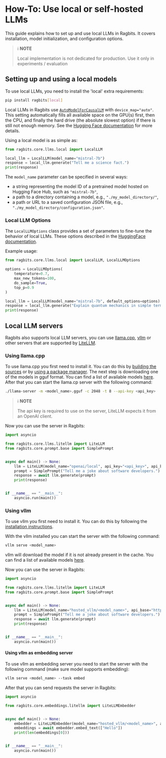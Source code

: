 # How-To: Use local or self-hosted LLMs
This guide explains how to set up and use local LLMs in Ragbits. It covers installation, model initialization, and configuration options.

> ℹ️ **NOTE**
>
> Local implementation is not dedicated for production. Use it only in experiments / evaluation

## Setting up and using a local models
To use local LLMs, you need to install the 'local' extra requirements:

```bash
pip install ragbits[local]
```

Local LLMs in Ragbits use [`AutoModelForCausalLM`](https://huggingface.co/docs/transformers/model_doc/auto#transformers.AutoModelForCausalLM) with `device_map="auto"`. This setting automatically fills all available space on the GPU(s) first, then the CPU, and finally the hard drive (the absolute slowest option) if there is still not enough memory. See the [Hugging Face documentation](https://huggingface.co/docs/transformers/model_doc/auto#transformers.AutoModelForCausalLM) for more details.

Using a local model is as simple as:
```python
from ragbits.core.llms.local import LocalLLM

local_llm = LocalLLM(model_name="mistral-7b")
response = local_llm.generate("Tell me a science fact.")
print(response)
```

The `model_name` parameter can be specified in several ways:
- a string representing the model ID of a pretrained model hosted on Hugging Face Hub, such as `"mistral-7b"`,
- a path to a directory containing a model, e.g., `"./my_model_directory/"`,
- a path or URL to a saved configuration JSON file, e.g., `"./my_model_directory/configuration.json"`.

### Local LLM Options

The `LocalLLMOptions` class provides a set of parameters to fine-tune the behavior of local LLMs. These options described in the [HuggingFace documentation](https://huggingface.co/docs/huggingface_hub/en/package_reference/inference_client#huggingface_hub.InferenceClient.text_generation).

Example usage:
```python
from ragbits.core.llms.local import LocalLLM, LocalLLMOptions

options = LocalLLMOptions(
    temperature=0.7,
    max_new_tokens=100,
    do_sample=True,
    top_p=0.9
)

local_llm = LocalLLM(model_name="mistral-7b", default_options=options)
response = local_llm.generate("Explain quantum mechanics in simple terms.")
print(response)
```

## Local LLM servers
Ragbits also supports local LLM servers, you can use [llama.cpp](https://github.com/ggml-org/llama.cpp), [vllm](https://docs.vllm.ai/en/latest/) or other servers that are supported by [LiteLLM](https://docs.litellm.ai/docs/providers).

### Using llama.cpp
To use llama.cpp you first need to install it. You can do this by [building the sources](https://github.com/ggml-org/llama.cpp/blob/master/docs/build.md) or by [using a package manager](https://github.com/ggml-org/llama.cpp/blob/master/docs/install.md).
The next step is downloading one of the models in gguf format. You can find a list of available models [here](https://huggingface.co/models?library=gguf&sort=trending).
After that you can start the llama.cp server with the following command:
```bash
./llama-server -m <model_name>.gguf -c 2048 -t 8 --api-key <api_key>
```
> ℹ️ **NOTE**
>
> The api key is required to use on the server, LiteLLM expects it from an OpenAI client.

Now you can use the server in Ragbits:
```python
import asyncio

from ragbits.core.llms.litellm import LiteLLM
from ragbits.core.prompt.base import SimplePrompt


async def main() -> None:
    llm = LiteLLM(model_name="openai/local", api_key="<api_key>", api_base="http://127.0.0.1:8080")
    prompt = SimplePrompt("Tell me a joke about software developers.")
    response = await llm.generate(prompt)
    print(response)


if __name__ == "__main__":
    asyncio.run(main())
```

### Using vllm
To use vllm you first need to install it. You can do this by following the [installation instructions](https://docs.vllm.ai/en/latest/getting_started/installation/index.html).

With the vllm installed you can start the server with the following command:
```bash
vllm serve <model_name>
```
vllm will download the model if it is not already present in the cache. You can find a list of available models [here](https://docs.vllm.ai/en/latest/models/supported_models.html).

Now you can use the server in Ragbits:
```python
import asyncio

from ragbits.core.llms.litellm import LiteLLM
from ragbits.core.prompt.base import SimplePrompt


async def main() -> None:
    llm = LiteLLM(model_name="hosted_vllm/<model_name>", api_base="http://127.0.0.1:8000/v1")
    prompt = SimplePrompt("Tell me a joke about software developers.")
    response = await llm.generate(prompt)
    print(response)


if __name__ == "__main__":
    asyncio.run(main())
```

#### Using vllm as embedding server
To use vllm as embedding server you need to start the server with the following command (make sure model supports embedding):
```bash
vllm serve <model_name> --task embed
```

After that you can send requests the server in Ragbits:
```python
import asyncio

from ragbits.core.embeddings.litellm import LiteLLMEmbedder


async def main() -> None:
    embedder = LiteLLMEmbedder(model_name="hosted_vllm/<model_name>", api_base="http://127.0.0.1:8000/v1")
    embeddings = await embedder.embed_text(["Hello"])
    print(len(embeddings[0]))


if __name__ == "__main__":
    asyncio.run(main())
```